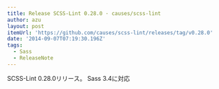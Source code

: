 ```yaml
---
title: Release SCSS-Lint 0.28.0 · causes/scss-lint
author: azu
layout: post
itemUrl: 'https://github.com/causes/scss-lint/releases/tag/v0.28.0'
date: '2014-09-07T07:19:30.196Z'
tags:
  - Sass
  - ReleaseNote
---
```

SCSS-Lint 0.28.0リリース。
Sass 3.4に対応
